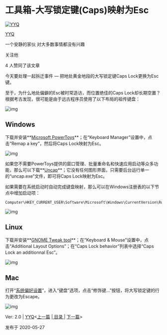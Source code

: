 # 工具箱-大写锁定键(Caps)映射为Esc

[![YYQ](https://pica.zhimg.com/v2-c4432de041354a82800b86e53483c9c7_xs.jpg?source=172ae18b)](https://www.zhihu.com/people/anthony.yuan)

[YYQ](https://www.zhihu.com/people/anthony.yuan)

一个安静的家伙 对大多数事情都没有兴趣

关注他

4 人赞同了该文章

今天要处理一起拆迁事件 — 把地处黄金地段的大写锁定键Caps Lock更换为Esc键。

至于，为什么地处偏僻的Esc被时常造访，而位置绝佳的Caps Lock却长期空置？根据考古发现，很可能是由于远古程序员使用了以下布局的祖传键盘：

![img](https://pic2.zhimg.com/80/v2-65f29be76995e8df4d3a9d479df4ba0d_720w.jpg)

## Windows

下载并安装**[Microsoft PowerToys](https://link.zhihu.com/?target=https%3A//github.com/microsoft/PowerToys)**；在“Keyboard Manager”设置中，点击“Remap a key”，然后将Caps Lock映射为Esc。

![img](https://pic2.zhimg.com/80/v2-2425df284124451fef86569f11d53ad1_720w.jpg)

如果您不需要PowerToys提供的窗口管理、批量重命名和快速应用启动等众多功能，那么可以下载**[Uncap](https://link.zhihu.com/?target=https%3A//github.com/susam/uncap)**；它没有任何图形界面，只需要后台运行单一的“uncap.exe”文件，即可将Caps Lock映射为Esc。

如果需要在系统启动时自动完成键盘映射，那么可以在Windows注册表的以下节点中增加启动项：

```text
Computer\HKEY_CURRENT_USER\Software\Microsoft\Windows\CurrentVersion\Run
```

![img](https://pic1.zhimg.com/80/v2-6f1cbee7701b9b304d2b5d4a9cbd4ad0_720w.jpg)

## Linux

下载并安装**[GNOME Tweak tool](https://link.zhihu.com/?target=https%3A//wiki.gnome.org/Apps/Tweaks)**；在“Keyboard & Mouse”设置中，点击“Additional Layout Options”；在“Caps Lock behavior”列表中选择“Caps Lock an additionnal Esc”。

![img](https://pic2.zhimg.com/80/v2-7cd66dfac96b335be4928859612dc6f1_720w.jpg)

## Mac

打开“[系统偏好设置](https://link.zhihu.com/?target=https%3A//support.apple.com/zh-cn/guide/mac-help/kbdm162/mac)”，进入“键盘”选项，点击“修饰键...”按钮，将大写锁定键的行为更改为Escape。

![img](https://pic4.zhimg.com/80/v2-485c0ca27fbd7d97f83e98f29e076e57_720w.jpg)

Ver: 2.0 | [YYQ](mailto:yyq123@gmail.com)<[上一篇](https://link.zhihu.com/?target=http%3A//yyq123.github.io/learn-vim/learn-vi-203-Install-Vim-Win.html) |[ 目录 ](https://link.zhihu.com/?target=http%3A//yyq123.github.com/learn-vim/learn-vi-00-00-TOC.html)| [下一篇](https://link.zhihu.com/?target=http%3A//yyq123.github.io/learn-vim/learn-vi-202-Install-Vim-Mac.html)>

发布于 2020-05-27